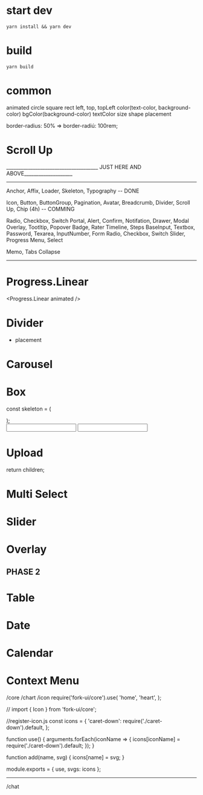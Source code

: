 # start dev
`yarn install && yarn dev`

# build
`yarn build`

# common
animated
circle
square
rect
left, top, topLeft
color(text-color, background-color)
bgColor(background-color)
textColor
size
shape
placement

border-radius: 50% => border-radiú: 100rem;

# Scroll Up

______________________________________ JUST HERE AND ABOVE____________________


--------------
Anchor, Affix, Loader, Skeleton, Typography -- DONE



Icon, Button, ButtonGroup, Pagination, Avatar, Breadcrumb, Divider, Scroll Up, Chip (4h) -- COMMING

Radio, Checkbox, Switch
Portal, Alert, Confirm, Notifation, Drawer, Modal
Overlay, Tootltip, Popover
Badge, Rater
Timeline, Steps
BaseInput, Textbox, Password, Texarea, InputNumber, Form
Radio, Checkbox, Switch
Slider, Progress
Menu, Select

Memo, Tabs
Collapse


--------------
# Progress.Linear
<Progress.Linear animated />
# Divider
- placement
# Carousel
# Box
const skeleton = (
  <div>
    <Skeleton />
    <Skeleton />
    <Skeleton />
    <Skeleton />
  </div>
);

<Box loading skeleton={skeleton} disabled>
  <form>
    <input defaultValue="2" />
    <input defaultValue="2" />
  </form>
</Box>

# Upload

return children;
# Multi Select
# Slider
# Overlay

## PHASE 2
# Table
# Date
# Calendar
# Context Menu

/core
/chart
/icon
require('fork-ui/core').use(
 'home',
  'heart',
);

// import { Icon } from 'fork-ui/core';


//register-icon.js
const icons = {
  'caret-down': require('./caret-down').default,
};

function use() {
  arguments.forEach(iconName => {
    icons[iconName] = require('./caret-down').default;
  });
}

function add(name, svg) {
  icons[name] = svg;
}

module.exports = { use, svgs: icons };

---------------------------------------
/chat

